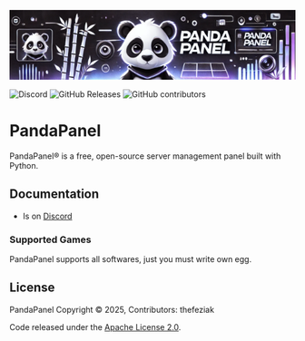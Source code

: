 ![Banner Image](./banner.png)

![Discord](https://img.shields.io/discord/1335951998876389529?label=Discord&logo=Discord&logoColor=white&style=for-the-badge)
![GitHub Releases](https://img.shields.io/github/downloads/thefeziak/PandaPanel/latest/total?style=for-the-badge)
![GitHub contributors](https://img.shields.io/github/contributors/thefeziak/PandaPanel?style=for-the-badge)

# PandaPanel

PandaPanel® is a free, open-source server management panel built with Python.

## Documentation

* Is on [Discord](https://discord.gg/v6jJr4PqY4)

### Supported Games

PandaPanel supports all softwares, just you must write own egg.

## License

PandaPanel Copyright © 2025, Contributors: thefeziak

Code released under the [Apache License 2.0](./LICENSE).
